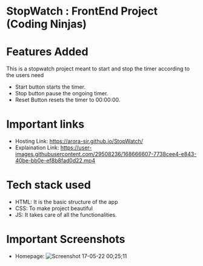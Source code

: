 # StopWatch : FrontEnd Project (Coding Ninjas)

# Features Added
This is a stopwatch project meant to start and stop the timer according to the users need
- Start button starts the timer.
- Stop button pause the ongoing timer.
- Reset Button resets the timer to 00:00:00.

# Important links
- Hosting Link: https://arora-sir.github.io/StopWatch/
- Explaination Link: https://user-images.githubusercontent.com/29508236/168666607-7738cee4-e843-40be-bb0e-ef8b8fad0d22.mp4

# Tech stack used
- HTML: It is the basic structure of the app
- CSS: To make project beautiful
- JS: It takes care of all the functionalities.

# Important Screenshots
- Homepage: ![Screenshot 17-05-22 00;25;11](https://user-images.githubusercontent.com/29508236/168662656-71e71ee9-1d63-441f-a796-c93ced0745f6.jpg)

